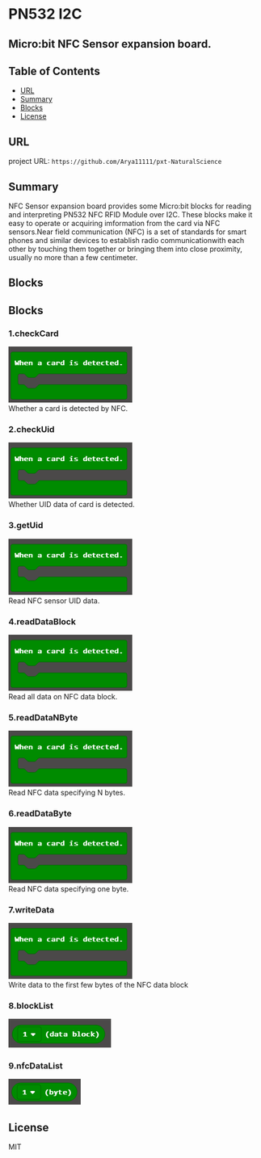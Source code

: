 # PN532 I2C

## Micro:bit NFC Sensor expansion board.

## Table of Contents

* [URL](#url)
* [Summary](#summary)
* [Blocks](#blocks)
* [License](#license)

## URL
project URL: ```https://github.com/Arya11111/pxt-NaturalScience```

## Summary
NFC Sensor expansion board provides some Micro:bit blocks for reading and interpreting PN532 NFC RFID Module over I2C. These blocks make it easy to operate or acquiring imformation from the card via NFC sensors.Near field communication (NFC) is a set of standards for smart phones and similar devices to establish radio communicationwith each other by touching them together or bringing them into close proximity, usually no more than a few centimeter.
## Blocks

## Blocks
### 1.checkCard
![image](https://github.com/DFRobot/pxt-NFCUART/blob/master/image/nfcEvent.png)<br>
Whether a card is detected by NFC.

### 2.checkUid
![image](https://github.com/DFRobot/pxt-NFCUART/blob/master/image/nfcEvent.png)<br>
Whether UID data of card is detected.

### 3.getUid
![image](https://github.com/DFRobot/pxt-NFCUART/blob/master/image/nfcEvent.png)<br>
Read NFC sensor UID data.

### 4.readDataBlock
![image](https://github.com/DFRobot/pxt-NFCUART/blob/master/image/nfcEvent.png)<br>
Read all data on NFC data block.

### 5.readDataNByte
![image](https://github.com/DFRobot/pxt-NFCUART/blob/master/image/nfcEvent.png)<br>
Read NFC data specifying N bytes.


### 6.readDataByte
![image](https://github.com/DFRobot/pxt-NFCUART/blob/master/image/nfcEvent.png)<br>
Read NFC data specifying one byte.

### 7.writeData
![image](https://github.com/DFRobot/pxt-NFCUART/blob/master/image/nfcEvent.png)<br>
Write data to the first few bytes of the NFC data block

### 8.blockList
![image](https://github.com/DFRobot/pxt-NFCUART/blob/master/image/blockList.png)<br>

### 9.nfcDataList
![image](https://github.com/DFRobot/pxt-NFCUART/blob/master/image/nfcDataList.png)<br>

## License

MIT


